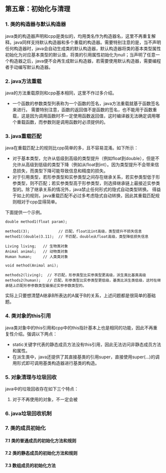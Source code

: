 ## 第五章：初始化与清理

### 1. 类的构造器与默认构造器
java类的构造器声明和cpp是类似的，均用类名作为构造器名，这里不再重复解释。java同样支持默认构造器和多个重载的构造器。需要特别注意的是，当不声明任何构造器时，java会自动生成类的默认构造器，默认构造器将类的基本类型属性初始化为对应基本类型的默认值，将类的引用属性初始化为null；当声明了任意一个构造器之后，java便不会再生成默认构造器，若需要使用默认构造器，需要编程者手动编写默认构造器。

### 2. java方法重载
java的方法重载原则和cpp基本相同，这里不作过多介绍。
+ 一个函数的参数类型列表称为一个函数的签名，java方法重载就基于函数签名来进行。
需要特别注意，函数的返回值不是函数的签名，也不能用于函数重载，这是因为调用函数时不一定使用函数返回值，这时编译器无法确定调用哪个重载函数，而参数则是调用函数时必须提供的。

### 3. java重载匹配
java在重载匹配上的规则比cpp简单的多，且不容易混淆。如下所示：
+ 对于基本类型，允许从低级到高级的类型提升（例如float到double），但是不允许从高级到低级的类型下降（例如从float到int）。因为类型提升不会带来信息损失，而类型下降可能导致信息和精度的损失。
+ 对于引用类型，若形参类型和实参类型之间存在继承关系，若实参类型低于形参类型，则不匹配；若实参类型高于形参类型，则选择继承链上最接近实参类型的。除了继承关系的情况外，java禁止任何形式的隐式自动类型转换。
得益于如上的规则，java重载匹配不必过多考虑隐式自动转换，因此其重载匹配规则相对于cpp显得简单。

下面提供一个示例。

```
double method1(float param);

method1(3);             // 匹配，float比int高级，类型提升不损失信息
method1((double)3.11);  // 不匹配，double从float高级，类型降低损失信息

Living living;   // 生物类对象
Animal animal;   // 动物类对象
Human human;     // 人类类对象

void method(Animal ani);  

methods2(living);  // 不匹配，形参类型比实参类型更高级，派生类比基类高级
methods2(human);   // 匹配，形参类型比实参类型更低级，基类比派生类低级，这时在继承链上匹配形参参数类型最接近实参参数类型的。
```

实际上只要想清楚A继承B所表达的A属于B的关系，上述问题都是很简单的基础题。

### 4. 类对象的this引用
java类对象中的this引用和cpp中的this指针基本上也是相同的功能，因此不再重复性介绍。强调以下两点：
+ static关键字代表的静态成员方法没有this引用，因此无法访问非静态成员方法和属性。
+ 在派生类中，java还提供了其直接基类的引用super，直接使用super(...)的调用形式即可调用基类构造器进行基类的构造。

### 5. 对象清理与垃圾回收
java中的垃圾回收存在如下三个特点：
1. 对于不再使用的对象，不一定会被

### 6. java垃圾回收机制


### 7. 类的成员初始化
#### 7.1 类的普通成员的初始化方法和规则

#### 7.2 类的静态成员的初始化方法和规则

#### 7.3 数组成员的初始化方法

